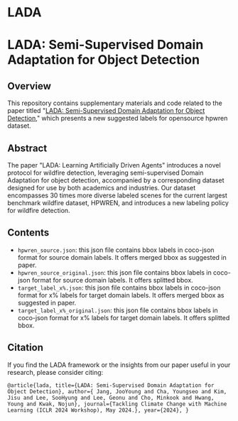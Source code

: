 # LADA

# LADA: Semi-Supervised Domain Adaptation for Object Detection

## Overview

This repository contains supplementary materials and code related to the paper titled "[LADA: Semi-Supervised Domain Adaptation for Object Detection](https://arxiv.org/pdf/2404.01842.pdf)," which presents a new suggested labels for opensource hpwren dataset.

## Abstract

The paper "LADA: Learning Artificially Driven Agents" introduces a novel protocol for wildfire detection, leveraging semi-supervised Domain
Adaptation for object detection, accompanied by a corresponding dataset designed for use by both academics and industries. Our dataset encompasses 30 times more diverse labeled scenes for the current largest benchmark wildfire dataset, HPWREN, and introduces a new labeling policy for wildfire detection. 

## Contents

- `hpwren_source.json`: this json file contains bbox labels in coco-json format for source domain labels. It offers merged bbox as suggested in paper.
- `hpwren_source_original.json`: this json file contains bbox labels in coco-json format for source domain labels. It offers splitted bbox.
- `target_label_x%.json`: this json file contains bbox labels in coco-json format for x% labels for target domain labels. It offers merged bbox as suggested in paper.
- `target_label_x%_original.json`: this json file contains bbox labels in coco-json format for x% labels for target domain labels. It offers splitted bbox.

## Citation

If you find the LADA framework or the insights from our paper useful in your research, please consider citing:

`@article{lada, title={LADA: Semi-Supervised Domain Adaptation for Object Detection}, author={ Jang, JooYoung and Cha, Youngseo and Kim, Jisu and Lee, SooHyung and Lee, Geonu and Cho, Minkook and Hwang, Young and Kwak, Nojun}, journal={Tackling Climate Change with Machine Learning (ICLR 2024 Workshop), May 2024.}, year={2024}, }`